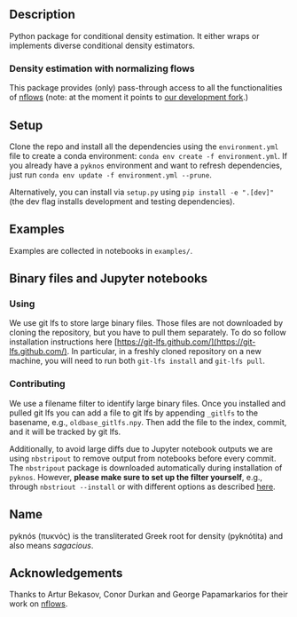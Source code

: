 ## Description

Python package for conditional density estimation. It either wraps or
implements diverse conditional density estimators.

### Density estimation with normalizing flows

This package provides (only) pass-through access to all the
functionalities of [nflows](https://github.com/bayesiains/nflows)
(note: at the moment it points to [our development
fork](https://github.com/mackelab/nflows).)

## Setup

Clone the repo and install all the dependencies using the
`environment.yml` file to create a conda environment: `conda env
create -f environment.yml`. If you already have a `pyknos` environment
and want to refresh dependencies, just run `conda env update -f
environment.yml --prune`.

Alternatively, you can install via `setup.py` using `pip install -e
".[dev]"` (the dev flag installs development and testing
dependencies).

## Examples

Examples are collected in notebooks in `examples/`.

## Binary files and Jupyter notebooks

### Using

We use git lfs to store large binary files. Those files are not
downloaded by cloning the repository, but you have to pull them
separately. To do so follow installation instructions here
[https://git-lfs.github.com/](https://git-lfs.github.com/). In
particular, in a freshly cloned repository on a new machine, you will
need to run both `git-lfs install` and `git-lfs pull`.

### Contributing

We use a filename filter to identify large binary files. Once you
installed and pulled git lfs you can add a file to git lfs by
appending `_gitlfs` to the basename, e.g., `oldbase_gitlfs.npy`. Then
add the file to the index, commit, and it will be tracked by git lfs.

Additionally, to avoid large diffs due to Jupyter notebook outputs we
are using `nbstripout` to remove output from notebooks before every
commit. The `nbstripout` package is downloaded automatically during
installation of `pyknos`. However, **please make sure to set up the
filter yourself**, e.g., through `nbstriout --install` or with
different options as described
[here](https://github.com/kynan/nbstripout).

## Name

pyknós (πυκνός) is the transliterated Greek root for density
(pyknótita) and also means *sagacious*.

## Acknowledgements

Thanks to Artur Bekasov, Conor Durkan and George Papamarkarios for
their work on [nflows](https://github.com/bayesiains/nflows).